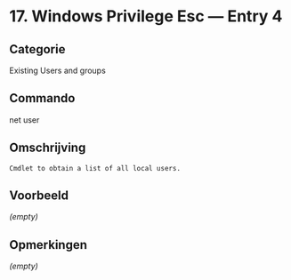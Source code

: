 # 17. Windows Privilege Esc — Entry 4

## Categorie

Existing Users and groups

## Commando

net user

## Omschrijving

```
Cmdlet to obtain a list of all local users.
```

## Voorbeeld

_(empty)_

## Opmerkingen

_(empty)_

